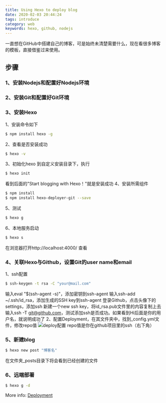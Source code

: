 ```yaml
---
title: Using Hexo to deploy blog
date: 2020-02-03 20:44:24
tags: introduce
category: web
keywords: hexo, github, nodejs
---
```

一直想在GitHub中搭建自己的博客，可是始终未清楚需要什么，现在看很多博客的模板，直接借鉴过来使用。

## 步骤

### 1、安装Nodejs和配置好Nodejs环境

### 2、安装Git和配置好Git环境

### 3、安装Hexo
1、安装命令如下
``` bash
$ npm install hexo -g
```
2、查看是否安装成功
``` bash
$ hexo -v
```
3、初始化hexo
到自定义安装目录下，执行
``` bash
$ hexo init
```
看到后面的"Start blogging with Hexo！"就是安装成功
4、安装所需组件
``` bash
$ npm install
$ npm install hexo-deployer-git --save
```
5、测试
``` bash
$ hexo g
```
6、本地服务启动
``` bash
$ hexo s
```
在浏览器打开http://localhost:4000/ 查看

### 4、关联Hexo与Github，设置Git的user name和email
1、ssh配置
``` bash
$ ssh-keygen -t rsa -C "your@mail.com"
```
输入eval "$(ssh-agent -s)"，添加密钥到ssh-agent
输入ssh-add ~/.ssh/id_rsa，添加生成的SSH key到ssh-agent
登录Github，点击头像下的settings，添加ssh
新建一个new ssh key，将id_rsa.pub文件里的内容复制上去
输入ssh -T git@github.com，测试添加ssh是否成功。如果看到Hi后面是你的用户名，就说明成功了
2、配置Deployment，在其文件夹中，找到_config.yml文件，修改repo值
![deploy配置](/images/hexo2github/deploy.png "Title")
repo值是你在github项目里的ssh（右下角）
### 5、新建blog

``` bash
$ hexo new post "博客名"
```
在文件夹_posts目录下将会看到已经创建的文件

### 6、远端部署

``` bash
$ hexo g -d
```

More info: [Deployment](https://hexo.io/docs/one-command-deployment.html)
